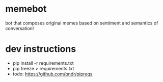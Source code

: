 # memebot
bot that composes original memes based on sentiment and semantics of conversation!

# dev instructions
- pip install -r requirements.txt
- pip freeze > requirements.txt
- todo: https://github.com/bndr/pipreqs